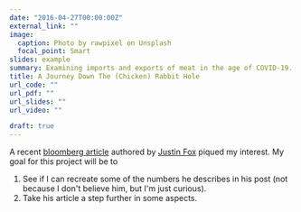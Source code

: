 ```yaml
---
date: "2016-04-27T00:00:00Z"
external_link: ""
image:
  caption: Photo by rawpixel on Unsplash
  focal_point: Smart
slides: example
summary: Examining imports and exports of meat in the age of COVID-19.
title: A Journey Down The (Chicken) Rabbit Hole
url_code: ""
url_pdf: ""
url_slides: ""
url_video: ""

draft: true
---
```


A recent [bloomberg article](https://www.bloomberg.com/news/articles/2020-05-11/why-chicken-is-plentiful-during-the-pandemic-and-beef-is-not?srnd=premium&utm_medium=social&utm_source=twitter&utm_campaign=socialflow-organic&utm_content=markets&cmpid%3D=socialflow-twitter-markets&sref=XQtHDW1P) authored by [Justin Fox](https://twitter.com/foxjust) piqued my interest. My goal for this project will be to 

1. See if I can recreate some of the numbers he describes in his post (not because I don't believe him, but I'm just curious).
2. Take his article a step further in some aspects.